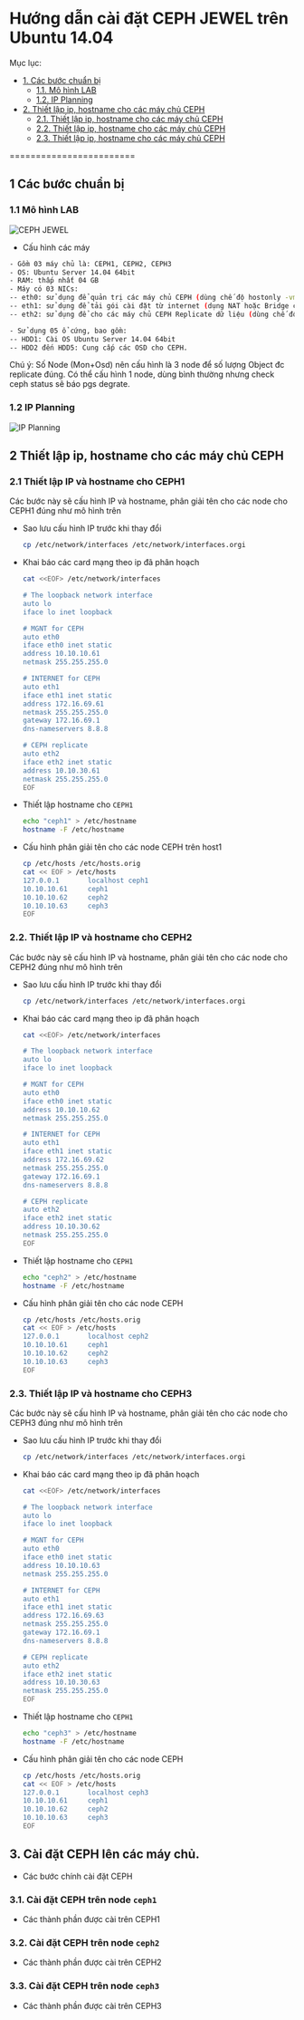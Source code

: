 # Hướng dẫn cài đặt CEPH JEWEL trên Ubuntu 14.04
Mục lục:

- [1. Các bước chuẩn bị](#1)
  - [1.1. Mô hình LAB](#1.1)
  - [1.2. IP Planning](#1.2)
- [2. Thiết lập ip, hostname cho các máy chủ CEPH](#2)
  - [2.1. Thiết lập ip, hostname cho các máy chủ CEPH](#2.1)
  - [2.2. Thiết lập ip, hostname cho các máy chủ CEPH](#2.2)
  - [2.3. Thiết lập ip, hostname cho các máy chủ CEPH](#2.3)

========================

<a name="1"></a>
## 1 Các bước chuẩn bị

<a name="1.1"></a>
### 1.1 Mô hình LAB

![CEPH JEWEL](../images/mohinh-ceph-jewel.png)

- Cấu hình các máy

```sh
- Gồm 03 máy chủ là: CEPH1, CEPH2, CEPH3
- OS: Ubuntu Server 14.04 64bit
- RAM: thấp nhất 04 GB
- Máy có 03 NICs: 
-- eth0: sử dụng để quản trị các máy chủ CEPH (dùng chế độ hostonly -vmnet10 của Vmware workstation)
-- eth1: sử dụng để tải gói cài đặt từ internet (dụng NAT hoặc Bridge của Vmware workstation)
-- eth2: sử dụng để cho các máy chủ CEPH Replicate dữ liệu (dùng chế độ hostonly - vmnet12- của Vmware workstation)

- Sử dụng 05 ổ cứng, bao gồm:
-- HDD1: Cài OS Ubuntu Server 14.04 64bit
-- HDD2 đến HDD5: Cung cấp các OSD cho CEPH.
```

Chú ý: Số Node (Mon+Osd) nên cấu hình là 3 node để số lượng Object đc replicate đúng. Có thể cấu hình 1 node, dùng bình thường nhưng check ceph status sẽ báo pgs degrate.

<a name="1.2"></a>
###  1.2 IP Planning

![IP Planning](../images/ip-planning-for-ceph.png)

<a name="2"></a>
## 2 Thiết lập ip, hostname cho các máy chủ CEPH

<a name="2.1"></a>
### 2.1 Thiết lập IP và hostname cho CEPH1
Các bước này sẽ cấu hình IP và hostname, phân giải tên cho các node cho CEPH1 đúng như mô hình trên

- Sao lưu cấu hình IP trước khi thay đổi
	```sh
	cp /etc/network/interfaces /etc/network/interfaces.orgi
	```

- Khai báo các card mạng theo ip đã phân hoạch
	```sh
	cat <<EOF> /etc/network/interfaces

	# The loopback network interface
	auto lo
	iface lo inet loopback

	# MGNT for CEPH
	auto eth0
	iface eth0 inet static
	address 10.10.10.61
	netmask 255.255.255.0 

	# INTERNET for CEPH
	auto eth1
	iface eth1 inet static
	address 172.16.69.61
	netmask 255.255.255.0
	gateway 172.16.69.1
	dns-nameservers 8.8.8

	# CEPH replicate 
	auto eth2
	iface eth2 inet static
	address 10.10.30.61
	netmask 255.255.255.0 
	EOF

- Thiết lập hostname cho `CEPH1`
	```sh
	echo "ceph1" > /etc/hostname
	hostname -F /etc/hostname
	```

- Cấu hình phân giải tên cho các node CEPH trên host1
	```sh
	cp /etc/hosts /etc/hosts.orig
	cat << EOF > /etc/hosts
	127.0.0.1       localhost ceph1
	10.10.10.61    	ceph1
	10.10.10.62  	ceph2
	10.10.10.63 	ceph3
	EOF
	```

<a name="2.2"></a>
### 2.2. Thiết lập IP và hostname cho CEPH2
Các bước này sẽ cấu hình IP và hostname, phân giải tên cho các node cho CEPH2 đúng như mô hình trên

- Sao lưu cấu hình IP trước khi thay đổi
	```sh
	cp /etc/network/interfaces /etc/network/interfaces.orgi
	```

- Khai báo các card mạng theo ip đã phân hoạch
	```sh
	cat <<EOF> /etc/network/interfaces

	# The loopback network interface
	auto lo
	iface lo inet loopback

	# MGNT for CEPH
	auto eth0
	iface eth0 inet static
	address 10.10.10.62
	netmask 255.255.255.0 

	# INTERNET for CEPH
	auto eth1
	iface eth1 inet static
	address 172.16.69.62
	netmask 255.255.255.0
	gateway 172.16.69.1
	dns-nameservers 8.8.8

	# CEPH replicate 
	auto eth2
	iface eth2 inet static
	address 10.10.30.62
	netmask 255.255.255.0 
	EOF

- Thiết lập hostname cho `CEPH1`
	```sh
	echo "ceph2" > /etc/hostname
	hostname -F /etc/hostname
	```

- Cấu hình phân giải tên cho các node CEPH
	```sh
	cp /etc/hosts /etc/hosts.orig
	cat << EOF > /etc/hosts
	127.0.0.1       localhost ceph2
	10.10.10.61    	ceph1
	10.10.10.62  	ceph2
	10.10.10.63 	ceph3
	EOF
	```

<a name="2.3"></a>
### 2.3. Thiết lập IP và hostname cho CEPH3
Các bước này sẽ cấu hình IP và hostname, phân giải tên cho các node cho CEPH3 đúng như mô hình trên

- Sao lưu cấu hình IP trước khi thay đổi
	```sh
	cp /etc/network/interfaces /etc/network/interfaces.orgi
	```

- Khai báo các card mạng theo ip đã phân hoạch
	```sh
	cat <<EOF> /etc/network/interfaces

	# The loopback network interface
	auto lo
	iface lo inet loopback

	# MGNT for CEPH
	auto eth0
	iface eth0 inet static
	address 10.10.10.63
	netmask 255.255.255.0 

	# INTERNET for CEPH
	auto eth1
	iface eth1 inet static
	address 172.16.69.63
	netmask 255.255.255.0
	gateway 172.16.69.1
	dns-nameservers 8.8.8

	# CEPH replicate 
	auto eth2
	iface eth2 inet static
	address 10.10.30.63
	netmask 255.255.255.0 
	EOF

- Thiết lập hostname cho `CEPH1`
	```sh
	echo "ceph3" > /etc/hostname
	hostname -F /etc/hostname
	```

- Cấu hình phân giải tên cho các node CEPH
	```sh
	cp /etc/hosts /etc/hosts.orig
	cat << EOF > /etc/hosts
	127.0.0.1       localhost ceph3
	10.10.10.61    	ceph1
	10.10.10.62  	ceph2
	10.10.10.63 	ceph3
	EOF
	```

## 3. Cài đặt CEPH lên các máy chủ.
- Các bước chính cài đặt CEPH 

### 3.1. Cài đặt CEPH trên node `ceph1`
- Các thành phần được cài trên CEPH1

### 3.2. Cài đặt CEPH trên node `ceph2`
- Các thành phần được cài trên CEPH2

### 3.3. Cài đặt CEPH trên node `ceph3`
- Các thành phần được cài trên CEPH3
